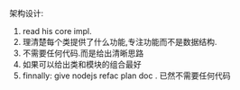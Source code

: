  
 架构设计:
 1. read his core impl.  
 2. 理清楚每个类提供了什么功能,专注功能而不是数据结构.
 3. 不需要任何代码.而是给出清晰思路
 4. 如果可以给出类和模块的组合最好
 5. finnally: give nodejs refac plan doc . 已然不需要任何代码
